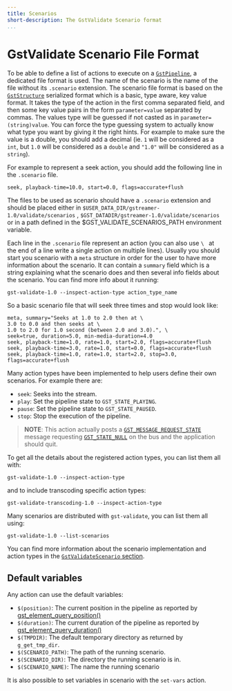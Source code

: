 ```yaml
---
title: Scenarios
short-description: The GstValidate Scenario format
...
```


# GstValidate Scenario File Format

To be able to define a list of actions to execute on a [`GstPipeline`],
a dedicated file format is used. The name of the scenario is the name of
the file without its `.scenario` extension. The scenario file format is
based on the [`GstStructure`] serialized format which is a basic, type
aware, key value format. It takes the type of the action in the first
comma separated field, and then some key value pairs in the form
`parameter=value` separated by commas. The values type will be guessed
if not casted as in `parameter=(string)value`. You can force the type
guessing system to actually know what type you want by giving it the
right hints. For example to make sure the value is a double, you should
add a decimal (ie. `1` will be considered as a `int`, but `1.0` will be
considered as a `double` and `"1.0"` will be considered as a `string`).

For example to represent a seek action, you should add the following
line in the `.scenario` file.

    seek, playback-time=10.0, start=0.0, flags=accurate+flush

The files to be used as scenario should have a `.scenario` extension and
should be placed either in
`$USER_DATA_DIR/gstreamer-1.0/validate/scenarios` ,
`$GST_DATADIR/gstreamer-1.0/validate/scenarios` or in a path defined in
the \$GST\_VALIDATE\_SCENARIOS\_PATH environment variable.

Each line in the `.scenario` file represent an action (you can also use
`\ ` at the end of a line write a single action on multiple lines).
Usually you should start you scenario with a `meta` structure
in order for the user to have more information about the
scenario. It can contain a `summary` field which is a string explaining
what the scenario does and then several info fields about the scenario.
You can find more info about it running:

    gst-validate-1.0 --inspect-action-type action_type_name

So a basic scenario file that will seek three times and stop would look
like:

```
meta, summary="Seeks at 1.0 to 2.0 then at \
3.0 to 0.0 and then seeks at \
1.0 to 2.0 for 1.0 second (between 2.0 and 3.0).", \
seek=true, duration=5.0, min-media-duration=4.0
seek, playback-time=1.0, rate=1.0, start=2.0, flags=accurate+flush
seek, playback-time=3.0, rate=1.0, start=0.0, flags=accurate+flush
seek, playback-time=1.0, rate=1.0, start=2.0, stop=3.0, flags=accurate+flush
```

Many action types have been implemented to help users define their own
scenarios. For example there are:

-   `seek`: Seeks into the stream.
-   `play`: Set the pipeline state to `GST_STATE_PLAYING`.
-   `pause`: Set the pipeline state to `GST_STATE_PAUSED`.
-   `stop`: Stop the execution of the pipeline.

>   **NOTE**: This action actually posts a [`GST_MESSAGE_REQUEST_STATE`]
>   message requesting [`GST_STATE_NULL`] on the bus and the application
>   should quit.

To get all the details about the registered action types, you can list
them all with:

```
gst-validate-1.0 --inspect-action-type
```

and to include transcoding specific action types:

```
gst-validate-transcoding-1.0 --inspect-action-type
```

Many scenarios are distributed with `gst-validate`, you can list them
all using:

```
gst-validate-1.0 --list-scenarios
```

You can find more information about the scenario implementation and
action types in the [`GstValidateScenario` section].

  [`GstPipeline`]: GstPipeline
  [`GstStructure`]: GstStructure
  [`GST_MESSAGE_REQUEST_STATE`]: GST_MESSAGE_REQUEST_STATE
  [`GST_STATE_NULL`]: GST_STATE_NULL
  [`GstValidateScenario` section]: GstValidateScenario

## Default variables

Any action can use the default variables:

- `$(position)`: The current position in the pipeline as reported by
  [gst_element_query_position()](gst_element_query_position)
- `$(duration)`: The current duration of the pipeline as reported by
  [gst_element_query_duration()](gst_element_query_duration)
- `$(TMPDIR)`: The default temporary directory as returned by `g_get_tmp_dir`.
- `$(SCENARIO_PATH)`: The path of the running scenario.
- `$(SCENARIO_DIR)`: The directory the running scenario is in.
- `$(SCENARIO_NAME)`: The name the running scenario


It is also possible to set variables in scenario with the `set-vars` action.